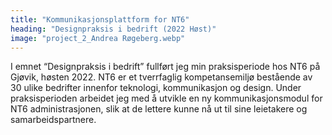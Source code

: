 ```yaml
---
title: "Kommunikasjonsplattform for NT6"
heading: "Designpraksis i bedrift (2022 Høst)"
image: "project_2_Andrea Røgeberg.webp"
---
```


I emnet “Designpraksis i bedrift” fullført jeg min praksisperiode hos NT6 på Gjøvik, høsten 2022. NT6 er et tverrfaglig kompetansemiljø bestående av 30 ulike bedrifter innenfor teknologi, kommunikasjon og design. Under praksisperioden arbeidet jeg med å utvikle en ny kommunikasjonsmodul for NT6 administrasjonen, slik at de lettere kunne nå ut til sine leietakere og samarbeidspartnere.
